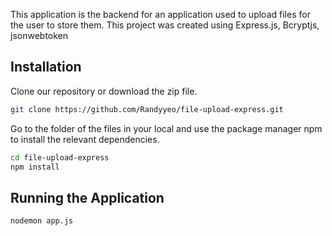 This application is the backend for an application used to upload files for the user to store them. This project was created using Express.js, Bcryptjs, jsonwebtoken


## Installation

Clone our repository or download the zip file.

```bash
git clone https://github.com/Randyyeo/file-upload-express.git
```

Go to the folder of the files in your local and use the package manager npm to install the relevant dependencies.

```bash
cd file-upload-express
npm install 
```

## Running the Application 

```bash
nodemon app.js
```


